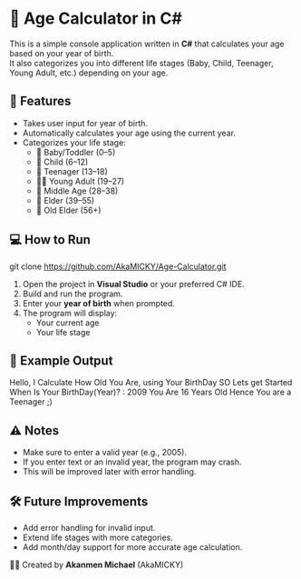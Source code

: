 # 🧮 Age Calculator in C#

This is a simple console application written in **C#** that calculates your age based on your year of birth.  
It also categorizes you into different life stages (Baby, Child, Teenager, Young Adult, etc.) depending on your age.

## 🚀 Features
- Takes user input for year of birth.
- Automatically calculates your age using the current year.
- Categorizes your life stage:
  - 👶 Baby/Toddler (0–5)
  - 🧒 Child (6–12)
  - 🧑 Teenager (13–18)
  - 🧑‍💼 Young Adult (19–27)
  - 🧔 Middle Age (28–38)
  - 👴 Elder (39–55)
  - 🧓 Old Elder (56+)

## 💻 How to Run
git clone https://github.com/AkaMICKY/Age-Calculator.git

1. Open the project in **Visual Studio** or your preferred C# IDE.  
2. Build and run the program.  
3. Enter your **year of birth** when prompted.  
4. The program will display:
   - Your current age  
   - Your life stage  

## 📌 Example Output
Hello, I Calculate How Old You Are, using Your BirthDay
SO Lets get Started
When Is Your BirthDay(Year)? : 2009
You Are 16 Years Old
Hence You are a Teenager ;)

## ⚠️ Notes
- Make sure to enter a valid year (e.g., 2005).
- If you enter text or an invalid year, the program may crash.
- This will be improved later with error handling.

## 🛠️ Future Improvements
- Add error handling for invalid input.
- Extend life stages with more categories.
- Add month/day support for more accurate age calculation.

👨‍💻 Created by **Akanmen Michael** (AkaMICKY)
